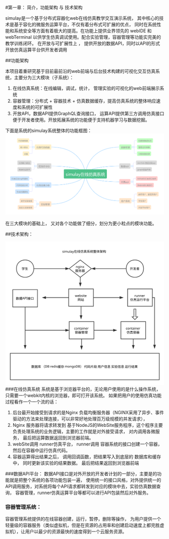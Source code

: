 #第一章： 简介，功能架构 与 技术架构

simulay是一个基于分布式容器化web在线仿真教学交互演示系统， 其中核心的技术是基于容化的微服务运算平台，不仅有着分布式可扩展的优点， 同时在系统性能和系统安全等方面有着极大的提高。在功能上提供业界领先的 webIDE 和webTerminal 以供学生仿真调试使用。配合实验管理，容器管理等功能实完美的教学训练闭环。
在开放与可扩展性上 ， 提供开放的数据API，同时以API的形式开放仿真运算平台供开发者调用

##功能架构

本项目着重研究基于目前最前沿的web前端与后台技术构建的可视化交互仿真系统，主要分为三大模块（子系统）：
1. 在线仿真系统：在线编辑，调试，统计， 管理实验的可视化的web前端展示系统
2. 容器管理：分布式 + 容器技术 + 仿真数据缓存，提高仿真系统的整体响应速度和系统的可扩展性
3. 开放API，数据API提供GraphQL查询接口， 运算API提供第三方调用仿真接口便于开发者使用。开放拓展系统的功能便于支持机器学习与数据挖掘。

下面是系统的simulay系统整体的功能框图：
![系统架构](img/simulay功能架构.png)

在三大模块的基础上， 又对各个功能做了细分，划分为更小粒点的模块功能。

##技术架构：

![技术架构](img/simulay系统架构.svg)
###在线仿真系统
系统是基于浏览器平台的，无论用户使用的是什么操作系统， 只需要一个webkit内核的浏览器，即可打开该系统。
如果把用户的使用仿真功能过程看作一个一个流的话：
1. 后台最开始接受到请求的是Nginx 负载均衡服务器（NGINX采用了异步、事件驱动的方法来处理连接，可以非常好地处理百万级规模的并发请求），
2. Nginx 服务器将请求转发到 基于NodeJS的WebSite服务程序，这个程序主要负责处理系统的业务逻辑，主要的工作就是对外接受请求， 对内调用各微服务， 最后把运算数据返回到浏览器前端。
3. webSite调用  runner仿真平台， runner调用 容器系统的接口创建一个容器，然后在容器中运行仿真代码。
4. 容器运算得出结果之后， 调用回调函数，把结果写入到底层的 数据库和缓存中， 同时更新该实验的结果数据。 最后把结果返回到浏览器前端

###数据API平台：
数据API接口是对外开放的开发者计划的一部分，主要是的功能就是把整个系统的各项功能包装一遍， 使用统一的接口风格，对外提供统一的API调用服务，对系统将每个API请求都转发到对应的模块中去，实验仿真数据查询， 容器管理，runner仿真运算平台等都可以进行API包装然后对外服务。

### 容器管理系统：
容器管理系统提供的在线容器创建，运行，暂停，删除等操作， 为用户提供一个轻量级的容器服务（类似虚拟机，但是在资源的占用率和创建启动速度上都完胜虚拟机），让用户以最少的资源最快的速度得到一个云服务资源。



